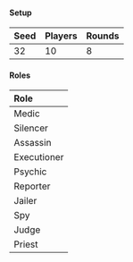 #### Setup
| Seed | Players | Rounds  |
| :----| :-------| :------ |
| 32   | 10      | 8       |

#### Roles
| Role         |
| :----------- |
| Medic        |
| Silencer     |
| Assassin     |
| Executioner  |
| Psychic      |
| Reporter     |
| Jailer       |
| Spy          |
| Judge        |
| Priest       |